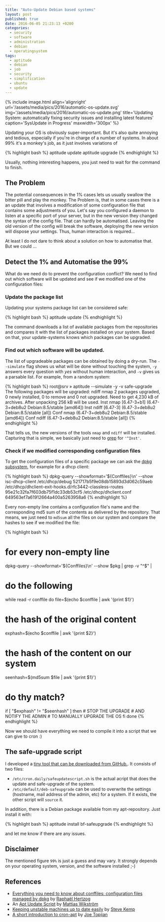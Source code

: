 ```yaml
---
title: "Auto-Update Debian based systems"
layout: post
published: true
date: 2016-06-05 21:23:13 +0200
categories:
  - security
  - software
  - administration
  - debian
  - operatingsystem
tags:
  - aptitude
  - debian
  - job
  - security
  - simplification
  - ubuntu
  - update
---
```


{% include image.html align='alignright' url='/assets/media/pics/2016/automatic-os-update.svg' img='/assets/media/pics/2016/automatic-os-update.png' title='Updating System: automatically fixing security issues and installing latest features' caption='SysUpdate in Progress' maxwidth='300px' %}

Updating your OS is obviously super-important. But it's also quite annoying and tedious, especially if you're in charge of a number of systems. In about 99% it's a monkey's job, as it just involves variations of

{% highlight bash %}
aptitude update
aptitude upgrade
{% endhighlight %}

Usually, nothing interesting happens, you just need to wait for the command to finish.

## The Problem
The potential consequences in the 1% cases lets us usually swallow the bitter pill and play the monkey. The Problem is, that in some cases there is a an update that involves a modification of some configuration file that contains some adjustments of you. Let's say you configured a daemon to listen at a specific port of your server, but in the new version they changed the syntax of the config file. That can hardly be automatised. Leaving the old version of the config will break the software, deploying the new version will dispose your settings. Thus, human interaction is required...

At least I do not dare to think about a solution on how to automatise that. But we could ...



## Detect the 1% and Automatise the 99%
What do we need do to prevent the configuration conflict?
We need to find out which software will be updated and see if we modified one of the configuration files:

### Update the package list
Updating your systems package list can be considered safe:

{% highlight bash %}
aptitude update
{% endhighlight %}

The command downloads a list of available packages from the repositories and compares it with the list of packages installed on your system. Based on that, your update-systems knows which packages can be upgraded.


### Find out which software will be updated.
The list of upgradeable packages can be obtained by doing a dry-run. The `--simulate` flag shows us what will be done without touching the system, `-y` answers every question with *yes* without human interaction, and `-v` gives us a parsable list. For example, from a random system:

{% highlight bash %}
root@srv » aptitude --simulate -y -v safe-upgrade
The following packages will be upgraded:
  ndiff nmap
2 packages upgraded, 0 newly installed, 0 to remove and 0 not upgraded.
Need to get 4,230 kB of archives. After unpacking 256 kB will be used.
Inst nmap [6.47-3+b1] (6.47-3+deb8u2 Debian:8.5/stable [amd64])
Inst ndiff [6.47-3] (6.47-3+deb8u2 Debian:8.5/stable [all])
Conf nmap (6.47-3+deb8u2 Debian:8.5/stable [amd64])
Conf ndiff (6.47-3+deb8u2 Debian:8.5/stable [all])
{% endhighlight %}

That tells us, the new versions of the tools `nmap` and `ndiff` will be installed. Capturing that is simple, we basically just need to [grep](https://en.wikipedia.org/wiki/Grep) for `'^Inst'`.


### Check if we modified corresponding configuration files
To get the configuration files of a specific package we can ask the [dpkg subsystem](https://en.wikipedia.org/wiki/Dpkg), for example for a dhcp client:

{% highlight bash %}
dpkg-query --showformat='${Conffiles}\n' --show isc-dhcp-client
 /etc/dhcp/debug 521717b5f9e08db15893d3d062c59aeb
 /etc/dhcp/dhclient-exit-hooks.d/rfc3442-classless-routes 95e21c32fa7f603db75f1dc33db53cf5
 /etc/dhcp/dhclient.conf 649563ef7a61912664a400a5263958a6
{% endhighlight %}

Every non-empty line contains a configuration file's name and the corresponding md5 sum of the contents as delivered by the repository. That means, we just need to `md5sum` all the files on our system and compare the hashes to see if we modified the file:

{% highlight bash %}
# for every non-empty line
dpkg-query --showformat='${Conffiles}\n' --show $pkg | grep -v "^$" |
# do the following
while read -r conffile
do
  file=$(echo $conffile | awk '{print $1}')
  # the hash of the original content
  exphash=$(echo $conffile | awk '{print $2}')
  # the hash of the content on our system
  seenhash=$(md5sum $file | awk '{print $1}')
  # do thy match?
  if [ "$exphash" != "$seenhash" ]
  then
    # STOP THE UPGRADE
    # AND NOTIFY THE ADMIN
    # TO MANUALLY UPGRADE THE OS
  fi
done
{% endhighlight %}

Now we should have everything we need to compile it into a script that we can give to cron :)

## The safe-upgrade script
I developed a [tiny tool that can be downloaded from GitHub.](https://github.com/binfalse/deb-safeautoupgrade). It consists of two files:

* `/etc/cron.daily/safeupdatescript.sh` is the actual acript that does the update and safe-upgrade of the system.
* `/etc/default/deb-safeupgrade` can be used to overwrite the settings (hostname, mail address of the admin, etc) for a system. If it exists, the other script will `source` it.

In addition, there is a Debian package available from my apt-repository. Just install it with:

{% highlight bash %}
aptitude install bf-safeupgrade
{% endhighlight %}

and let me know if there are any issues.


## Disclaimer

The mentioned figure `99%` is just a guess and may vary. It strongly depends on your operating system, version, and the software installed ;-)


## References
* [Everything you need to know about conffiles: configuration files managed by dpkg](https://raphaelhertzog.com/2010/09/21/debian-conffile-configuration-file-managed-by-dpkg/) by [Raphaël Hertzog](https://raphaelhertzog.com/author/rhertzog/)
* An [Apt Update Script](http://www.mattiaswikstrom.net/linux/20050526-apt-update-script.html) by [Mattias Wikström](http://www.mattiaswikstrom.net/)
* [Keeping unstable machines up to date easily](https://debian-administration.org/article/43/Keeping_unstable_machines_up_to_date_easily) by [Steve Kemp](https://www.steve.org.uk/)
* [A short introduction to cron-apt](https://debian-administration.org/article/162/A_short_introduction_to_cron-apt) by [Joe Topjian](https://debian-administration.org/users/joe)


